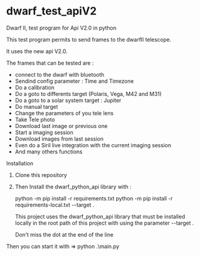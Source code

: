 # dwarf_test_apiV2
Dwarf II, test program for Api V2.0 in python

This test program permits to send frames to the dwarfII telescope.

It uses the new api V2.0.

The frames that can be tested are : 
- connect to the dwarf with bluetooth
- Sendind config parameter : Time and Timezone
- Do a calibration
- Do a goto to differents target (Polaris, Vega, M42 and M31)
- Do a goto to a solar system target : Jupiter
- Do manual target
- Change the parameters of you tele lens
- Take Tele photo
- Download last image or previous one
- Start a imaging session
- Download images from last session
- Even do a Siril live integration with the current imaging session
- And many others functions

Installation

1. Clone this repository 

2. Then Install the dwarf_python_api library with :
  
     python -m pip install -r requirements.txt
     python -m pip install -r requirements-local.txt --target .

   This project uses the dwarf_python_api library that must be installed locally in the root path of this project
   with using the parameter --target .

   Don't miss the dot at the end of the line

Then you can start it with => python .\main.py